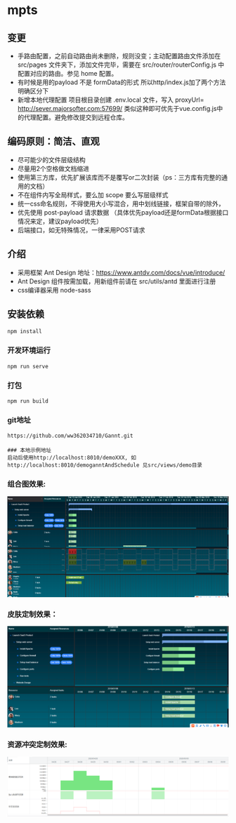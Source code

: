 # mpts

## 变更

* 手路由配置，之前自动路由尚未删除，规则没变；主动配置路由文件添加在 src/pages 文件夹下，添加文件完毕，需要在 src/router/routerConfig.js 中配置对应的路由。参见 home 配置。
* 有时候是用的payload  不是  formData的形式  所以http/index.js加了两个方法明确区分下
* 新增本地代理配置 项目根目录创建 .env.local 文件，写入 proxyUrl= http://sever.majorsofter.com:57699/ 类似这种即可优先于vue.config.js中的代理配置。避免修改提交到远程仓库。

## 编码原则：简洁、直观

* 尽可能少的文件层级结构
* 尽量用2个空格做文档缩进
* 使用第三方库，优先扩展该库而不是覆写or二次封装（ps：三方库有完整的通用的文档）
* 不在组件内写全局样式，要么加 scope 要么写层级样式
* 统一css命名规则，不得使用大小写混合，用中划线链接，框架自带的除外，
* 优先使用 post-payload 请求数据 （具体优先payload还是formData根据接口情况来定，建议payload优先）
* 后端接口，如无特殊情况，一律采用POST请求

## 介绍
* 采用框架   Ant Design 地址：https://www.antdv.com/docs/vue/introduce/
* Ant Design 组件按需加载，用新组件前请在 src/utils/antd 里面进行注册
* css编译器采用 node-sass


## 安装依赖
```
npm install
```

### 开发环境运行
```
npm run serve
```

### 打包
```
npm run build
```

### git地址
```
https://github.com/ww362034710/Gannt.git

### 本地示例地址
启动后使用http://localhost:8010/demoXXX, 如http://localhost:8010/demoganntAndSchedule 见src/views/demo目录
```

### 组合图效果:
![image](https://github.com/ww362034710/Gannt/blob/main/public/demoimg/composed.png)
### 皮肤定制效果：
![image](https://github.com/ww362034710/Gannt/blob/main/public/demoimg/customtheme.png)
### 资源冲突定制效果:
![image](https://github.com/ww362034710/Gannt/blob/main/public/demoimg/quxiantu.png)

